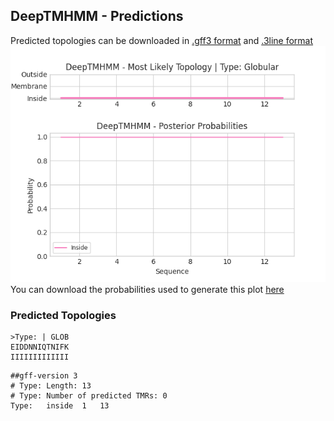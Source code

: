 ## DeepTMHMM - Predictions
Predicted topologies can be downloaded in [.gff3 format](TMRs.gff3) and [.3line format](predicted_topologies.3line)
![picture](plot.png)
You can download the probabilities used to generate this plot [here](Type:_probs.csv)
### Predicted Topologies
```
>Type: | GLOB
EIDDNNIQTNIFK
IIIIIIIIIIIII

```


```
##gff-version 3
# Type: Length: 13
# Type: Number of predicted TMRs: 0
Type:	inside	1	13				

```

